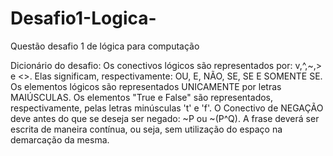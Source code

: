 # Desafio1-Logica-
Questão desafio 1 de lógica para computação

Dicionário do desafio:
	Os conectivos lógicos são representados por: v,^,~,> e <>. Elas significam, respectivamente: OU, E, NÃO, SE, SE E SOMENTE SE.
	Os elementos lógicos são representados UNICAMENTE por letras MAIÚSCULAS.
	Os elementos \"True e False\" são representados, respectivamente, pelas letras minúsculas \'t\' e \'f\'.
	O Conectivo de NEGAÇÃO deve antes do que se deseja ser negado: ~P ou ~(P^Q).
	A frase deverá ser escrita de maneira contínua, ou seja, sem utilização do espaço na demarcação da mesma.
